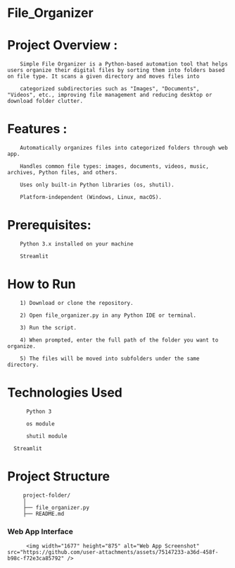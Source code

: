 # File_Organizer

# Project Overview : 

        Simple File Organizer is a Python-based automation tool that helps users organize their digital files by sorting them into folders based on file type. It scans a given directory and moves files into 
		
        categorized subdirectories such as "Images", "Documents", "Videos", etc., improving file management and reducing desktop or download folder clutter.
#  Features :
        Automatically organizes files into categorized folders through web app.

        Handles common file types: images, documents, videos, music, archives, Python files, and others.

        Uses only built-in Python libraries (os, shutil).

        Platform-independent (Windows, Linux, macOS).
# Prerequisites:

        Python 3.x installed on your machine
		
        Streamlit 
# How to Run
        1) Download or clone the repository.

        2) Open file_organizer.py in any Python IDE or terminal.

        3) Run the script.

        4) When prompted, enter the full path of the folder you want to organize.

        5) The files will be moved into subfolders under the same directory.
# Technologies Used
          Python 3

          os module

          shutil module

	  Streamlit

# Project Structure
         project-folder/
         │
         ├── file_organizer.py
         ├── README.md
	 
### Web App Interface

          <img width="1677" height="875" alt="Web App Screenshot" src="https://github.com/user-attachments/assets/75147233-a36d-458f-b98c-f72e3ca85792" /> 



